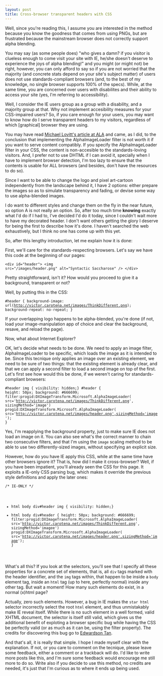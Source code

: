 ```yaml
---
layout: post
title: Cross-browser transparent headers with CSS
---
```


Well, since you're reading this, I assume you are interested in the method because you know the goodness that comes from using PNGs, but are frustrated because the mainstream browser does not correctly support alpha blending.

You may say (as some people does) "who gives a damn? if you visitor is clueless enough to come visit your site with IE, he/she doesn't deserve to experience the joys of alpha blending!" and you might (or might not) be right, however, you can only afford to say so if you are not worried that the majority (and concrete stats depend on your site's subject matter) of users does not use standards-compliant browsers (and, to the best of my knowledge, no single browser supports 100% of the specs). While, at the same time, you are concerned over users with disabilites and their ability to access your site (yes, I'm referring to accessibility).

Well, I consider the IE users group as a group with a disability, and a majority group at that. Why not implement accesibility measures for your CSS-impaired users? So, if you care enough for your users, you may want to know how do I serve transparent headers to my visitors, regardless of which [graphical] browser they are using.

You may have read <a href="http://www.alistapart.com/stories/pngopacity/">Michael Lovitt's article at <acronym title="A list apart">ALA</acronym></a> and came, as I did, to the conclusion that implementing the AlphaImageLoader filter is not worth it if you want to serve content compatibly. If you specify the AlphaImageLoader filter in your CSS, the content is non-accesible to the standards-loving visitors. And, I prefer not to use DHTML if I can avoid it, specially when I have to implement browser detection, I'm too lazy to ensure that the contents is usable for ALL browsers (and besides, don't have the resources to do so).

Since I want to be able to change the logo and pixel art-cartoon independently from the landscape behind it, I have 2 options: either prepare the images so as to simulate transparency and fading, or devise some way to use alpha-blended images.

I do want to different styles and change them on the fly in the near future, so option A is not really an option. So, after too much time <strong>knowing</strong> exactly what I'd do if I had to, I've decided I'd do it today, since I couldn't wait more to have my decorated header. I don't want others getting the glory I deserve for being the first to describe how it's done. I haven't searched the web exhaustively, but I think no one has come up with this yet.

So, after this lengthy introduction, let me explain how it is done:

First, we'll care for the standards-respecting browsers. Let's say we have this code at the beginning of our pages:

<code class="css">&lt;div id="header">
&lt;img src="/images/header.png" alt="Syntactic Saccharose" />
&lt;/div>
</code>

Pretty straightforward, isn't it? How would you proceed to give it a background, transparent or not?

Well, by putting this in the CSS:

<code class="css">#header {
background-image: url(http://victor.carotena.net/images/ThinkDifferent.png);
background-repeat: no-repeat;
}
</code>

If your overlapping logo happens to be alpha-blended, you're done (if not, load your image-manipulation app of choice and clear the background, resave, and reload the page).

Now, what about Internet Explorer?

OK, let's decide what needs to be done. We need to apply an image filter, AlphaImageLoader to be specific, which loads the image as it is intended to be. Since this tecnique only applies an image over an existing element, we need to be sure of two things: that the existing element is already clear, and that we can apply a second filter to load a second image on top of the first. Let's first see how would this be done, if we weren't caring for standards-compliant browsers:

<code class="css">#header img {
visibility: hidden;}
#header {
height: 50px;
background: #666699;
filter:progid:DXImageTransform.Microsoft.AlphaImageLoader(
src='http://victor.carotena.net/images/ThinkDifferent.png',
sizingMethod='image') progid:DXImageTransform.Microsoft.AlphaImageLoader(
src='http://victor.carotena.net/images/header.png',sizingMethod='image');
}
</code>

Yes, I'm reapplying the background property, just to make sure IE does not load an  image on it. You can also see what's the correct manner to chain two consecutive filters, and that I'm using the <code>image</code> scaling method to be able to use two differently-sized images, without specifying an explicit size.

However, how do you have IE apply this CSS, while at the same time have other browsers ignore it? That is, how did I make it cross-browser? Well, if you have been impatient, you'll already seen the CSS for this page. It exploits a IE-only CSS parsing bug, which makes it override the previous style definitions and apply the later ones:

<code class="css">/* IE-ONLY */
* html body div#header img {
visibility: hidden;}
* html body div#header {
height: 50px;
background: #666699;
filter:progid:DXImageTransform.Microsoft.AlphaImageLoader(
src='http://victor.carotena.net/images/ThinkDifferent.png',
sizingMethod='imagee') progid:DXImageTransform.Microsoft.AlphaImageLoader(
src='http://victor.carotena.net/images/header.png',sizingMethod='image');
}
</code>

What's all this? If you look at the selectors, you'll see that I specify all these properties for a concrete set of elements, that is, all <code>div</code> tags marked with the header identifier, and the <code>img</code> tags within, that happen to be inside a <code>body</code> element tag, inside an <code>html</code> tag (up to here, perfectly normal) inside any other tag. But wait a moment! How many such elements do exist, in a normal (x)html page? 

Actually, zero such elements. However, a bug in IE makes the <code>star html</code> selector incorrectly select the root <code>html</code> element, and thus unmistakably make IE reveal itself. While there is no such element in a well formed, valid XHTML document, the selector is itself still valid, which gives us the additional benefit of exploting a browser specific bug while having the CSS be perfectly valid (or as much as it can be, using the filter property). The credits for discovering this bug go to <a href="http://www.info.com.ph/~etan/w3pantheon/style/starhtmlbug.html">Edwardson Tan</a>.

And that's all, it is really that simple. I hope I made myself clear with the explanation. If not, or you care to comment on the tecnique, please leave some feedback, either a comment or a trackback will do. I'd like to write more posts like this, and I'm sure some feedback would encourage me still more to do so. Write also if you decide to use this method, no credits are needed, it's just that I'm curious as to where it ends up being used.
